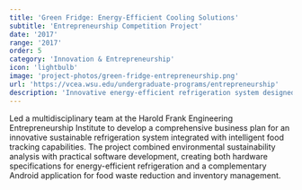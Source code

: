 ```yaml
---
title: 'Green Fridge: Energy-Efficient Cooling Solutions'
subtitle: 'Entrepreneurship Competition Project'
date: '2017'
range: '2017'
order: 5
category: 'Innovation & Entrepreneurship'
icon: 'lightbulb'
image: 'project-photos/green-fridge-entrepreneurship.png'
url: 'https://vcea.wsu.edu/undergraduate-programs/entrepreneurship'
description: 'Innovative energy-efficient refrigeration system designed for entrepreneurship competition, focusing on sustainable cooling technologies and reduced environmental impact.'
---
```


Led a multidisciplinary team at the Harold Frank Engineering Entrepreneurship Institute to develop a comprehensive business plan for an innovative sustainable refrigeration system integrated with intelligent food tracking capabilities. The project combined environmental sustainability analysis with practical software development, creating both hardware specifications for energy-efficient refrigeration and a complementary Android application for food waste reduction and inventory management.
